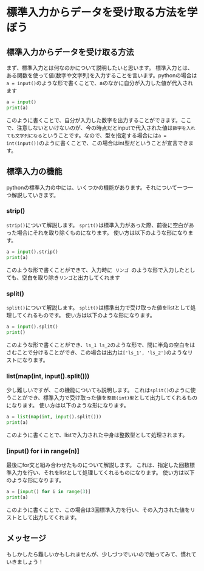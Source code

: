 # 標準入力からデータを受け取る方法を学ぼう
## 標準入力からデータを受け取る方法
まず、標準入力とは何なのかについて説明したいと思います。
標準入力とは、ある関数を使って値(数字や文字列)を入力することを言います。pythonの場合は`a = input()`のような形で書くことで、aのなかに自分が入力した値が代入されます
```python
a = input()
print(a)
```
このように書くことで、自分が入力した数字を出力することができます。ここで、注意しないといけないのが、今の時点だとinputで代入された値は`数字を入れても文字列になる`ということです。なので、型を指定する場合には`a = int(input())`のように書くことで、この場合はint型だということが宣言できます。
## 標準入力の機能
pythonの標準入力の中には、いくつかの機能があります。それについて一つ一つ解説していきます。
### strip()
`strip()`について解説します。
`sprit()`は標準入力があった際、前後に空白があった場合にそれを取り除くものになります。
使い方は以下のような形になります。
```python
a = input().strip()
print(a)
```
このような形で書くことができて、入力時に`  リンゴ  `のような形で入力したとしても、空白を取り除き`リンゴ`と出力してくれます

### split()
`split()`について解説します。
`split()`は標準出力で受け取った値をlistとして処理してくれるものです。
使い方は以下のような形になります。
```python
a = input().split()
print()
```
このような形で書くことができ、`ls_1 ls_2`のような形で、間に半角の空白をはさむことで分けることができ、この場合は出力は`['ls_1', 'ls_2']`のようなリストになります。

### list(map(int, input().split()))
少し難しいですが、この機能についても説明します。
これは`split()`のように使うことができ、標準入力で受け取った値を`整数(int)型`として出力してくれるものになります。
使い方は以下のような形になります。
```python
a = list(map(int, input().split()))
print(a)
```
このように書くことで、listで入力された中身は整数型として処理されます。

### [input() for i in range(n)]
最後にfor文と組み合わせたものについて解説します。
これは、指定した回数標準入力を行い、それをlistとして処理してくれるものになります。
使い方は以下のような形になります。
```python
a = [input() for i in range(3)]
print(a)
```
このように書くことで、この場合は3回標準入力を行い、その入力された値をリストとして出力してくれます。

## メッセージ
もしかしたら難しいかもしれませんが、少しづつでいいので触ってみて、慣れていきましょう！